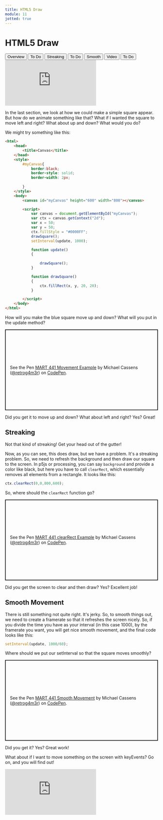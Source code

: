 ```yaml
---
title: HTML5 Draw
module: 11
jotted: true
---
```


# HTML5 Draw

<div class="tab">
  <button class="tablinks active" onclick="openTab(event, 'Overview')">Overview</button>
  <button class="tablinks" onclick="openTab(event, 'todo')">To Do</button>
  <button class="tablinks" onclick="openTab(event, 'streaking')">Streaking</button>
  <button class="tablinks" onclick="openTab(event, 'todo2')">To Do</button>
  <button class="tablinks" onclick="openTab(event, 'smooth')">Smooth</button>
  <button class="tablinks" onclick="openTab(event, 'video')">Video</button>
  <button class="tablinks" onclick="openTab(event, 'todo3')">To Do</button>
  
</div>
<div id="Overview" class="tabcontent" style="display:block">
<div class="tabhtml" markdown="1">


<div class="embed-responsive embed-responsive-16by9"><iframe class="embed-responsive-item" src="https://www.youtube.com/embed/RcRelnpqyek" frameborder="0" allowfullscreen></iframe></div>

In the last section, we look at how we could make a simple square appear.  But how do we animate something like that?  What if I wanted the square to move left and right?  What about up and down?  What would you do?

We might try something like this:

```html
<html>
    <head>
        <title>Canvas</title>
    </head>
    <style>
        #myCanvas{
            border:black;
            border-style: solid;
            border-width: 2px;
            
        }
    </style>
    <body>
        <canvas id="myCanvas" height="600" width="800"></canvas>

        <script>
            var canvas = document.getElementById("myCanvas");
            var ctx = canvas.getContext("2d");
            var x = 50;
            var y = 50;
            ctx.fillStyle = "#0000FF";
            drawSquare();
            setInterval(update, 1000);

            function update()
            {
                
                drawSquare();
            }

            function drawSquare()
            {
                ctx.fillRect(x, y, 20, 20);
            }

        </script>
    </body>
</html>
```

</div>
</div>

<div id="todo" class="tabcontent">
<div class="tabhtml" markdown="1">

How will you make the blue square move up and down?  What will you put in the update method?

<p class="codepen" data-height="600" data-theme-id="light" data-default-tab="js,result" data-user="retrog4m3r" data-slug-hash="xxRmBgE" style="height: 265px; box-sizing: border-box; display: flex; align-items: center; justify-content: center; border: 2px solid; margin: 1em 0; padding: 1em;" data-pen-title="MART 441 Movement Example">
  <span>See the Pen <a href="https://codepen.io/retrog4m3r/pen/xxRmBgE">
  MART 441 Movement Example</a> by Michael Cassens (<a href="https://codepen.io/retrog4m3r">@retrog4m3r</a>)
  on <a href="https://codepen.io">CodePen</a>.</span>
</p>
<script async src="https://cpwebassets.codepen.io/assets/embed/ei.js"></script>

Did you get it to move up and down?  What about left and right? Yes? Great!

</div>
</div>

<div id="streaking" class="tabcontent">
<div class="tabhtml" markdown="1">

## Streaking 

Not that kind of streaking! Get your head out of the gutter!

Now, as you can see, this does draw, but we have a problem. It's a streaking problem.  So, we need to refresh the background and then draw our square to the screen.  In p5js or processing, you can say `background` and provide a color like black, but here you have to call `clearRect`, which essentially removes all elements from a rectangle.  It looks like this:

```javascript
ctx.clearRect(0,0,800,600);
```

</div>
</div>

<div id="todo2" class="tabcontent">
<div class="tabhtml" markdown="1">

So, where should the `clearRect` function go?

<p class="codepen" data-height="600" data-theme-id="light" data-default-tab="js,result" data-user="retrog4m3r" data-slug-hash="JjbwzWE" style="height: 265px; box-sizing: border-box; display: flex; align-items: center; justify-content: center; border: 2px solid; margin: 1em 0; padding: 1em;" data-pen-title="MART 441 clearRect Example">
  <span>See the Pen <a href="https://codepen.io/retrog4m3r/pen/JjbwzWE">
  MART 441 clearRect Example</a> by Michael Cassens (<a href="https://codepen.io/retrog4m3r">@retrog4m3r</a>)
  on <a href="https://codepen.io">CodePen</a>.</span>
</p>
<script async src="https://cpwebassets.codepen.io/assets/embed/ei.js"></script>

Did you get the screen to clear and then draw? Yes?  Excellent job!

</div>
</div>

<div id="smooth" class="tabcontent">
<div class="tabhtml" markdown="1">

## Smooth Movement

There is still something not quite right.  It's jerky. So, to smooth things out, we need to create a framerate so that it refreshes the screen nicely.  So, if you divide the time you have as your interval (in this case 1000), by the framerate you want, you will get nice smooth movement, and the final code looks like this:

```javascript
setInterval(update, 1000/60);
```

</div>
</div>

<div id="todo3" class="tabcontent">
<div class="tabhtml" markdown="1">

Where should we put our setInterval so that the square moves smoothly?

<p class="codepen" data-height="600" data-theme-id="light" data-default-tab="js,result" data-user="retrog4m3r" data-slug-hash="VwmqRbM" style="height: 265px; box-sizing: border-box; display: flex; align-items: center; justify-content: center; border: 2px solid; margin: 1em 0; padding: 1em;" data-pen-title="MART 441 Smooth Movement">
  <span>See the Pen <a href="https://codepen.io/retrog4m3r/pen/VwmqRbM">
  MART 441 Smooth Movement</a> by Michael Cassens (<a href="https://codepen.io/retrog4m3r">@retrog4m3r</a>)
  on <a href="https://codepen.io">CodePen</a>.</span>
</p>
<script async src="https://cpwebassets.codepen.io/assets/embed/ei.js"></script>

Did you get it? Yes? Great work!

What about if I want to move something on the screen with keyEvents? Go on, and you will find out!

</div>
</div>

<div id="video" class="tabcontent">
<div class="tabhtml" markdown="1">

<div class="embed-responsive embed-responsive-16by9"><iframe class="embed-responsive-item" src="https://www.youtube.com/embed/iMXdfyASQzM" frameborder="0" allowfullscreen></iframe></div>

</div>
</div>
